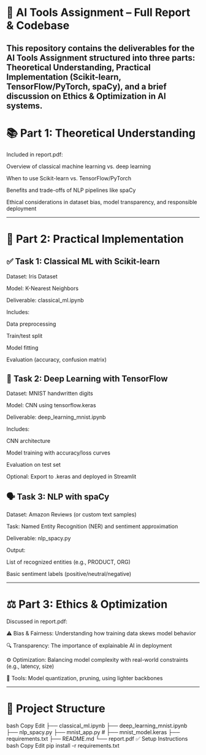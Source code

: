 # 🧠 AI Tools Assignment – Full Report & Codebase
This repository contains the deliverables for the AI Tools Assignment structured into three parts: Theoretical Understanding, Practical Implementation (Scikit-learn, TensorFlow/PyTorch, spaCy), and a brief discussion on Ethics & Optimization in AI systems.
---
# 📚 Part 1: Theoretical Understanding
Included in report.pdf: 

Overview of classical machine learning vs. deep learning

When to use Scikit-learn vs. TensorFlow/PyTorch

Benefits and trade-offs of NLP pipelines like spaCy

Ethical considerations in dataset bias, model transparency, and responsible deployment

---

# 🧪 Part 2: Practical Implementation
## ✅ Task 1: Classical ML with Scikit-learn
Dataset: Iris Dataset

Model: K-Nearest Neighbors

Deliverable: classical_ml.ipynb

Includes:

Data preprocessing

Train/test split

Model fitting

Evaluation (accuracy, confusion matrix)

## 🤖 Task 2: Deep Learning with TensorFlow
Dataset: MNIST handwritten digits

Model: CNN using tensorflow.keras

Deliverable: deep_learning_mnist.ipynb

Includes:

CNN architecture

Model training with accuracy/loss curves

Evaluation on test set

Optional: Export to .keras and deployed in Streamlit

## 🗣️ Task 3: NLP with spaCy
Dataset: Amazon Reviews (or custom text samples)

Task: Named Entity Recognition (NER) and sentiment approximation

Deliverable: nlp_spacy.py

Output:

List of recognized entities (e.g., PRODUCT, ORG)

Basic sentiment labels (positive/neutral/negative)

---

#  ⚖️ Part 3: Ethics & Optimization
Discussed in report.pdf:

⚠️ Bias & Fairness: Understanding how training data skews model behavior

🔍 Transparency: The importance of explainable AI in deployment

⚙️ Optimization: Balancing model complexity with real-world constraints (e.g., latency, size)

🧩 Tools: Model quantization, pruning, using lighter backbones

---

# 📁 Project Structure
bash
Copy
Edit
├── classical_ml.ipynb
├── deep_learning_mnist.ipynb
├── nlp_spacy.py
├── mnist_app.py                #
├── mnist_model.keras
├── requirements.txt
├── README.md
└── report.pdf
✅ Setup Instructions
bash
Copy
Edit
pip install -r requirements.txt
